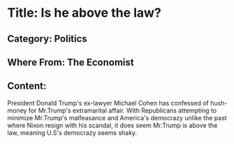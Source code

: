 # Title: Is he above the law?

## Category: Politics
## Where From: The Economist

## Content:

President Donald Trump's ex-lawyer Michael Cohen has confessed of hush-money for Mr.Trump's extramarital affair. With Republicans attempting to minimize Mr.Trump's malfeasance and America's democrazy unlike the past where Nixon resign with his scandal, it does seem Mr.Trump is above the law, meaning U.S's democrazy seems shaky.

